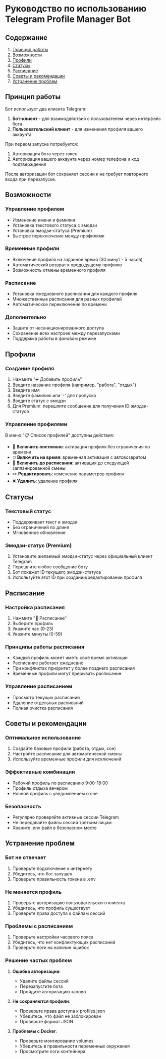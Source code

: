 # Руководство по использованию Telegram Profile Manager Bot

## Содержание
1. [Принцип работы](#принцип-работы)
2. [Возможности](#возможности)
3. [Профили](#профили)
4. [Статусы](#статусы)
5. [Расписание](#расписание)
6. [Советы и рекомендации](#советы-и-рекомендации)
7. [Устранение проблем](#устранение-проблем)

## Принцип работы

Бот использует два клиента Telegram:
1. **Бот-клиент** - для взаимодействия с пользователем через интерфейс бота
2. **Пользовательский клиент** - для изменения профиля вашего аккаунта

При первом запуске потребуется:
1. Авторизация бота через токен
2. Авторизация вашего аккаунта через номер телефона и код подтверждения

После авторизации бот сохраняет сессии и не требует повторного входа при перезапуске.

## Возможности

### Управление профилем
- Изменение имени и фамилии
- Установка текстового статуса с эмодзи
- Установка эмодзи-статуса (Premium)
- Быстрое переключение между профилями

### Временные профили
- Включение профиля на заданное время (30 минут - 5 часов)
- Автоматический возврат к предыдущему профилю
- Возможность отмены временного профиля

### Расписание
- Установка ежедневного расписания для каждого профиля
- Множественные расписания для разных профилей
- Автоматическое переключение по времени

### Дополнительно
- Защита от несанкционированного доступа
- Сохранение всех настроек между перезапусками
- Поддержка работы в фоновом режиме

## Профили

### Создание профиля
1. Нажмите "➕ Добавить профиль"
2. Введите название профиля (например, "работа", "отдых")
3. Введите имя
4. Введите фамилию или '-' для пропуска
5. Введите статус с эмодзи
6. Для Premium: перешлите сообщение для получения ID эмодзи-статуса

### Управление профилями
В меню "📋 Список профилей" доступны действия:
- 🔄 **Включить постоянно**: активация профиля без ограничения по времени
- ⏱ **Включить на время**: временная активация с автовозвратом
- 📅 **Включить до расписания**: активация до следующей запланированной смены
- ✏️ **Редактировать**: изменение параметров профиля
- ❌ **Удалить**: удаление профиля

## Статусы

### Текстовый статус
- Поддерживает текст и эмодзи
- Без ограничений по длине
- Мгновенное обновление

### Эмодзи-статус (Premium)
1. Установите желаемый эмодзи-статус через официальный клиент Telegram
2. Перешлите любое сообщение боту
3. Бот покажет ID текущего эмодзи-статуса
4. Используйте этот ID при создании/редактировании профиля

## Расписание

### Настройка расписания
1. Нажмите "📅 Расписание"
2. Выберите профиль
3. Укажите час (0-23)
4. Укажите минуты (0-59)

### Принципы работы расписания
- Каждый профиль может иметь своё время активации
- Расписание работает ежедневно
- При конфликтах приоритет у более позднего расписания
- Временные профили могут прерывать расписание

### Управление расписанием
- Просмотр текущих расписаний
- Удаление отдельных расписаний
- Полная очистка расписания

## Советы и рекомендации

### Оптимальное использование
1. Создайте базовые профили (работа, отдых, сон)
2. Настройте расписание для автоматической смены
3. Используйте временные профили для исключений

### Эффективные комбинации
- Рабочий профиль по расписанию 9:00-18:00
- Профиль отдыха вечером
- Ночной профиль с уведомлением о сне

### Безопасность
- Регулярно проверяйте активные сессии Telegram
- Не передавайте файлы сессий третьим лицам
- Храните .env файл в безопасном месте

## Устранение проблем

### Бот не отвечает
1. Проверьте подключение к интернету
2. Убедитесь, что бот запущен
3. Проверьте правильность токена в .env

### Не меняется профиль
1. Проверьте авторизацию пользовательского клиента
2. Убедитесь, что профиль существует
3. Проверьте права доступа к файлам сессий

### Проблемы с расписанием
1. Проверьте настройки часового пояса
2. Убедитесь, что нет конфликтующих расписаний
3. Проверьте логи на наличие ошибок

### Решение частых проблем
1. **Ошибка авторизации**: 
   - Удалите файлы сессий
   - Перезапустите бота
   - Пройдите авторизацию заново

2. **Не сохраняются профили**:
   - Проверьте права доступа к profiles.json
   - Убедитесь, что файл не заблокирован
   - Проверьте формат JSON

3. **Проблемы с Docker**:
   - Проверьте монтирование volumes
   - Убедитесь в правильности переменных окружения
   - Просмотрите логи контейнера 
